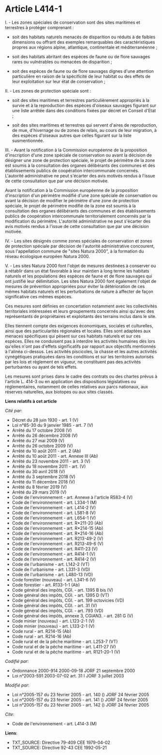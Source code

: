 # Article L414-1

I. - Les zones spéciales de conservation sont des sites maritimes et terrestres à protéger comprenant :

- soit des habitats naturels menacés de disparition ou réduits à de faibles dimensions ou offrant des exemples remarquables
des caractéristiques propres aux régions alpine, atlantique, continentale et méditerranéenne ;

- soit des habitats abritant des espèces de faune ou de flore sauvages rares ou vulnérables ou menacées de disparition ;

- soit des espèces de faune ou de flore sauvages dignes d'une attention particulière en raison de la spécificité de leur
habitat ou des effets de leur exploitation sur leur état de conservation ;

II. - Les zones de protection spéciale sont :

- soit des sites maritimes et terrestres particulièrement appropriés à la survie et à la reproduction des espèces d'oiseaux
sauvages figurant sur une liste arrêtée dans des conditions fixées par décret en Conseil d'Etat ;

- soit des sites maritimes et terrestres qui servent d'aires de reproduction, de mue, d'hivernage ou de zones de relais, au
cours de leur migration, à des espèces d'oiseaux autres que celles figurant sur la liste susmentionnée.

III. - Avant la notification à la Commission européenne de la proposition d'inscription d'une zone spéciale de conservation
ou avant la décision de désigner une zone de protection spéciale, le projet de périmètre de la zone est soumis à la
consultation des organes délibérants des communes et des établissements publics de coopération intercommunale concernés.
L'autorité administrative ne peut s'écarter des avis motivés rendus à l'issue de cette consultation que par une décision
motivée.

Avant la notification à la Commission européenne de la proposition d'inscription d'un périmètre modifié d'une zone spéciale
de conservation ou avant la décision de modifier le périmètre d'une zone de protection spéciale, le projet de périmètre
modifié de la zone est soumis à la consultation des organes délibérants des communes et des établissements publics de
coopération intercommunale territorialement concernés par la modification du périmètre. L'autorité administrative ne peut
s'écarter des avis motivés rendus à l'issue de cette consultation que par une décision motivée.

IV. - Les sites désignés comme zones spéciales de conservation et zones de protection spéciale par décision de l'autorité
administrative concourent, sous l'appellation commune de "sites Natura 2000", à la formation du réseau écologique européen
Natura 2000.

V. - Les sites Natura 2000 font l'objet de mesures destinées à conserver ou à rétablir dans un état favorable à leur maintien
à long terme les habitats naturels et les populations des espèces de faune et de flore sauvages qui ont justifié leur
délimitation. Les sites Natura 2000 font également l'objet de mesures de prévention appropriées pour éviter la détérioration
de ces mêmes habitats naturels et les perturbations de nature à affecter de façon significative ces mêmes espèces.

Ces mesures sont définies en concertation notamment avec les collectivités territoriales intéressées et leurs groupements
concernés ainsi qu'avec des représentants de propriétaires et exploitants des terrains inclus dans le site.

Elles tiennent compte des exigences économiques, sociales et culturelles, ainsi que des particularités régionales et locales.
Elles sont adaptées aux menaces spécifiques qui pèsent sur ces habitats naturels et sur ces espèces. Elles ne conduisent pas
à interdire les activités humaines dès lors qu'elles n'ont pas d'effets significatifs par rapport aux objectifs mentionnés à
l'alinéa ci-dessus. Les activités piscicoles, la chasse et les autres activités cynégétiques pratiquées dans les conditions
et sur les territoires autorisés par les lois et règlement en vigueur, ne constituent pas des activités perturbantes ou ayant
de tels effets.

Les mesures sont prises dans le cadre des contrats ou des chartes prévus à l'article L. 414-3 ou en application des
dispositions législatives ou réglementaires, notamment de celles relatives aux parcs nationaux, aux réserves naturelles, aux
biotopes ou aux sites classés.

**Liens relatifs à cet article**

_Cité par_:

  - Décret du 28 juin 1930 - art. 1 (V)
  - Loi n°85-30 du 9 janvier 1985 - art. 7 (V)
  - Arrêté du 17 octobre 2008 (V)
  - Arrêté du 26 décembre 2008 (V)
  - Arrêté du 27 mai 2009 (V)
  - Arrêté du 26 octobre 2009 (V)
  - Arrêté du 10 août 2011 - art. 2 (Ab)
  - Arrêté du 10 août 2011 - art. Annexe III (Ab)
  - Arrêté du 23 novembre 2011 - art. 3 (V)
  - Arrêté du 18 novembre 2011 - art. (V)
  - Arrêté du 30 avril 2018 (V)
  - Arrêté du 3 septembre 2018 (V)
  - Arrêté du 11 décembre 2018 (V)
  - Arrêté du 8 février 2019 (V)
  - Arrêté du 29 mars 2019 (V)
  - Code de l'environnement - art. Annexe à l'article R583-4 (V)
  - Code de l'environnement - art. L334-1 (M)
  - Code de l'environnement - art. L414-2 (V)
  - Code de l'environnement - art. L581-8 (V)
  - Code de l'environnement - art. L654-1 (V)
  - Code de l'environnement - art. R*211-20 (Ab)
  - Code de l'environnement - art. R*214-15 (Ab)
  - Code de l'environnement - art. R*214-16 (Ab)
  - Code de l'environnement - art. R213-49-2 (V)
  - Code de l'environnement - art. R213-49-6 (V)
  - Code de l'environnement - art. R411-23 (V)
  - Code de l'environnement - art. R414-1 (V)
  - Code de l'environnement - art. R414-2 (V)
  - Code de l'urbanisme - art. L142-2 (VT)
  - Code de l'urbanisme - art. L331-3 (VD)
  - Code de l'urbanisme - art. L480-13 (VD)
  - Code forestier (nouveau) - art. L341-6 (V)
  - Code forestier - art. R133-1-1 (Ab)
  - Code général des impôts, CGI. - art. 1395 B bis (V)
  - Code général des impôts, CGI. - art. 1395 D (VT)
  - Code général des impôts, CGI. - art. 199 octovicies (VD)
  - Code général des impôts, CGI. - art. 31 (V)
  - Code général des impôts, CGI. - art. 793 (VD)
  - Code général des impôts, annexe 3, CGIAN3. - art. 281 G (V)
  - Code minier (nouveau) - art. L123-2-1 (V)
  - Code minier (nouveau) - art. L133-2-1 (V)
  - Code rural - art. R214-15 (Ab)
  - Code rural - art. R214-16 (Ab)
  - Code rural et de la pêche maritime - art. L253-7 (VT)
  - Code rural et de la pêche maritime - art. L411-27 (V)
  - Code rural et de la pêche maritime - art. R121-20-1 (V)

_Codifié par_:

  - Ordonnance 2000-914 2000-09-18 JORF 21 septembre 2000
  - Loi n°2003-591 2003-07-02 art. 31 I JORF 3 juillet 2003

_Modifié par_:

  - Loi n°2005-157 du 23 février 2005 - art. 140 () JORF 24 février 2005
  - Loi n°2005-157 du 23 février 2005 - art. 141 () JORF 24 février 2005
  - Loi n°2005-157 du 23 février 2005 - art. 142 () JORF 24 février 2005

_Cite_:

  - Code de l'environnement - art. L414-3 (M)

**Liens**:

  - TXT_SOURCE: Directive 79-409 CEE 1979-04-02
  - TXT_SOURCE: Directive 92-43 CEE 1992-05-21

